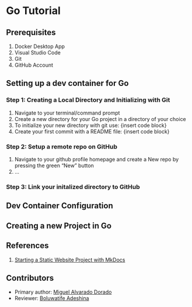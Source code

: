 # Go Tutorial
## Prerequisites 
1. Docker Desktop App
2. Visual Studio Code
3. Git
4. GitHub Account
## Setting up a dev container for Go
### Step 1: Creating a Local Directory and Initializing with Git
1. Navigate to your terminal/command prompt
2. Create a new directory for your Go project in a directory of your choice
3. To initialize your new directory with git use: {insert code block}
4. Create your first commit with a README file: {insert code block}
### Step 2: Setup a remote repo on GitHub
1. Navigate to your github profile homepage and create a New repo by pressing the green “New” button
2. ...
### Step 3: Link your initalized directory to GitHub
## Dev Container Configuration
## Creating a new Project in Go
## References
1. [Starting a Static Website Project with MkDocs](https://comp423-25s.github.io/resources/MkDocs/tutorial/#step-2-add-requirementstxt-python-dependency-configuration)
## Contributors
* Primary author: [Miguel Alvarado Dorado](https://github.com/miguelaa123)
* Reviewer: [Boluwatife Adeshina](https://github.com/boluwatifeda)